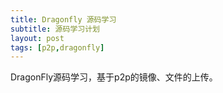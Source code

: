 ```yaml
---
title: Dragonfly 源码学习
subtitle: 源码学习计划
layout: post
tags: [p2p,dragonfly]
---
```


DragonFly源码学习，基于p2p的镜像、文件的上传。

